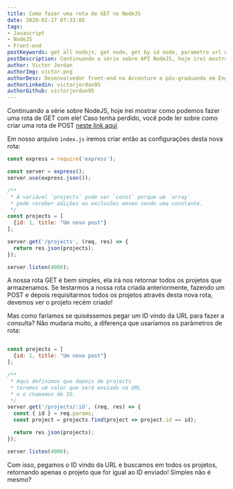 ```yaml
---
title: Como fazer uma rota de GET no NodeJS
date: 2020-02-17 07:33:05
tags:
- Javascript
- NodeJS
- Front-end
postKeywords: get all nodejs, get node, get by id node, parametro url node, como acessar parametro url node, nodejs, front-end, javascript, api node tutorial
postDescription: Continuando a série sobre API NodeJS, hoje irei mostrar como podemos construir uma rota GET All projects e também como podemos fazer para retornar um projeto de um id específico
author: Victor Jordan
authorImg: victor.png
authorDesc: Desenvolvedor front-end na Accenture e pós-graduando em Engenharia de Software pela PUC-MG e formado em Banco de Dados pela Fatec, apaixonado por usabilidade, performance e UX!
authorLinkedin: victorjordan95
authorGithub: victorjordan95
---
```


Continuando a série sobre NodeJS, hoje irei mostrar como podemos fazer uma rota de GET com ele!
Caso tenha perdido, você pode ler sobre como criar uma rota de POST [neste link aqui](https://backefront.com.br/como-fazer-post-nodejs/)

Em nosso arquivo `index.js` iremos criar então as configurações desta nova rota:

<!-- more -->

```javascript
const express = require('express');

const server = express();
server.use(express.json());

/**
 * A variável `projects` pode ser `const` porque um `array`
 * pode receber adições ou exclusões mesmo sendo uma constante.
 */
const projects = [
  {id: 1, title: "Um novo post"}
];

server.get('/projects', (req, res) => {
  return res.json(projects);
});

server.listen(4000);
```

A nossa rota GET é bem simples, ela irá nos retornar todos os projetos que armazenamos.
Se testarmos a nossa rota criada anteriormente, fazendo um POST e depois requisitarmos todos os projetos através desta nova rota, devemos ver o projeto recém criado!

Mas como faríamos se quiséssemos pegar um ID vindo da URL para fazer a consulta? 
Não mudaria muito, a diferença que usaríamos os parâmetros de rota:

```javascript

const projects = [
  {id: 1, title: "Um novo post"}
];

/**
 * Aqui definimos que depois de projects
 * teremos um valor que será enviado na URL
 * e o chamamos de ID.
 */
server.get('/projects/:id', (req, res) => {
  const { id } = req.params;
  const project = projects.find(project => project.id == id);

  return res.json(projects);
});

server.listen(4000);
```

Com isso, pegamos o ID vindo da URL e buscamos em todos os projetos, retornando apenas o projeto que for igual ao ID enviado!
Simples não é mesmo?
